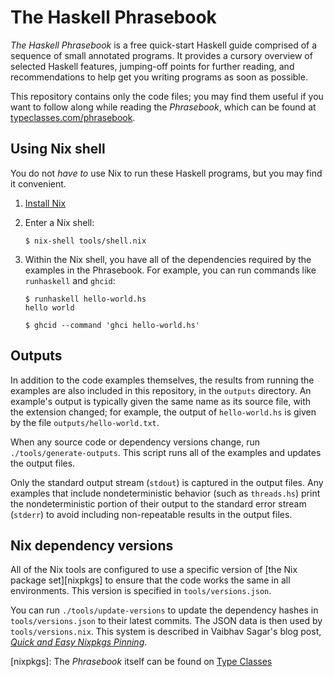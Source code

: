 # The Haskell Phrasebook

*The Haskell Phrasebook* is a free quick-start Haskell guide comprised of a sequence of small annotated programs. It provides a cursory overview of selected Haskell features, jumping-off points for further reading, and recommendations to help get you writing programs as soon as possible.

This repository contains only the code files; you may find them useful if you want to follow along while reading the *Phrasebook*, which can be found at [typeclasses.com/phrasebook][phrasebook].

## Using Nix shell

You do not *have to* use Nix to run these Haskell programs, but you may find it convenient.

1. [Install Nix][install]

2. Enter a Nix shell:

    ```
    $ nix-shell tools/shell.nix
    ```

3. Within the Nix shell, you have all of the dependencies required by the examples in the Phrasebook. For example, you can run commands like `runhaskell` and `ghcid`:

    ```
    $ runhaskell hello-world.hs
    hello world
    ```
    
    ```
    $ ghcid --command 'ghci hello-world.hs'
    ``` 

## Outputs

In addition to the code examples themselves, the results from running the examples are also included in this repository, in the `outputs` directory. An example's output is typically given the same name as its source file, with the extension changed; for example, the output of `hello-world.hs` is given by the file `outputs/hello-world.txt`.

When any source code or dependency versions change, run `./tools/generate-outputs`. This script runs all of the examples and updates the output files.

Only the standard output stream (`stdout`) is captured in the output files. Any examples that include nondeterministic behavior (such as `threads.hs`) print the nondeterministic portion of their output to the standard error stream (`stderr`) to avoid including non-repeatable results in the output files.

## Nix dependency versions

All of the Nix tools are configured to use a specific version of [the Nix package set][nixpkgs] to ensure that the code works the same in all environments. This version is specified in `tools/versions.json`.

You can run `./tools/update-versions` to update the dependency hashes in `tools/versions.json` to their latest commits. The JSON data is then used by `tools/versions.nix`. This system is described in Vaibhav Sagar's blog post, [*Quick and Easy Nixpkgs Pinning*][vaibhav].

  [phrasebook]:
    https://typeclasses.com/phrasebook

  [install]:
    https://nixos.org/nix/manual/#chap-installation

  [nixpkgs]:
    The *Phrasebook* itself can be found on [Type Classes][phrasebook]

  [vaibhav]:
    https://vaibhavsagar.com/blog/2018/05/27/quick-easy-nixpkgs-pinning/
